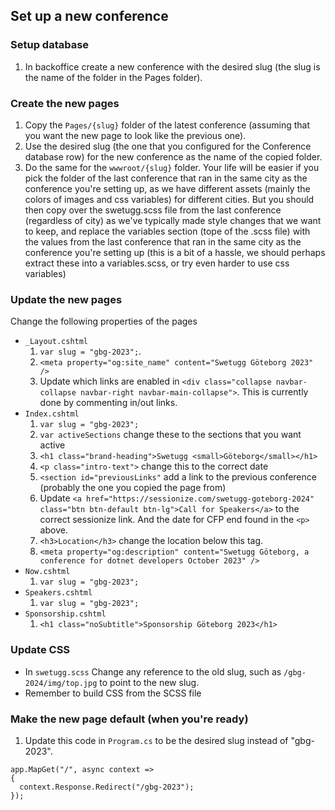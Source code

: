 ## Set up a new conference

### Setup database
1. In backoffice create a new conference with the desired slug (the slug is the name of the folder in the Pages folder).

### Create the new pages
1. Copy the `Pages/{slug}` folder of the latest conference (assuming that you want the new page to look like the previous one).
1. Use the desired slug (the one that you configured for the Conference database row) for the new conference as the name of the copied folder.
1. Do the same for the `wwwroot/{slug}` folder. Your life will be easier if you pick the folder of the last conference that ran in the same city as the conference you're setting up, as we have different assets (mainly the colors of images and css variables) for different cities. But you should then copy over the swetugg.scss file from the last conference (regardless of city) as we've typically made style changes that we want to keep, and replace the variables section (tope of the .scss file) with the values from the last conference that ran in the same city as the conference you're setting up (this is a bit of a hassle, we should perhaps extract these into a variables.scss, or try even harder to use css variables)

### Update the new pages
Change the following properties of the pages
- `_Layout.cshtml`
    1. `var slug = "gbg-2023";`.
    1. `<meta property="og:site_name" content="Swetugg Göteborg 2023" />`
    1. Update which links are enabled in `<div class="collapse navbar-collapse navbar-right navbar-main-collapse">`. This is currently done by commenting in/out links.
- `Index.cshtml`
    1. `var slug = "gbg-2023";`
    1. `var activeSections` change these to the sections that you want active
    1. `<h1 class="brand-heading">Swetugg <small>Göteborg</small></h1>`
    1. `<p class="intro-text">` change this to the correct date
    1. `<section id="previousLinks"` add a link to the previous conference (probably the one you copied the page from)
    1. Update `<a href="https://sessionize.com/swetugg-goteborg-2024" class="btn btn-default btn-lg">Call for Speakers</a>` to the correct sessionize link. And the date for CFP end found in the `<p>` above.
    1. `<h3>Location</h3>` change the location below this tag.
    1. `<meta property="og:description" content="Swetugg Göteborg, a conference for dotnet developers October 2023" />`
- `Now.cshtml`
    1. `var slug = "gbg-2023";`
- `Speakers.cshtml`
    1. `var slug = "gbg-2023";`
- `Sponsorship.cshtml`
    1. `<h1 class="noSubtitle">Sponsorship Göteborg 2023</h1>`

### Update CSS
- In `swetugg.scss` Change any reference to the old slug, such as `/gbg-2024/img/top.jpg` to point to the new slug.
- Remember to build CSS from the SCSS file

### Make the new page default (when you're ready)
1. Update this code in `Program.cs` to be the desired slug instead of "gbg-2023".
```
app.MapGet("/", async context =>
{
  context.Response.Redirect("/gbg-2023");
});
```
